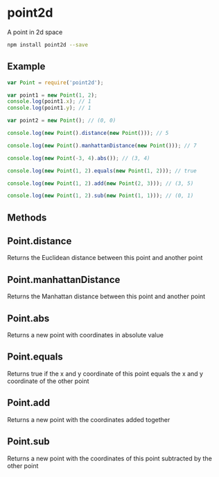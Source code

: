 # point2d

A point in 2d space

```sh
npm install point2d --save
```

## Example

```js
var Point = require('point2d');

var point1 = new Point(1, 2);
console.log(point1.x); // 1
console.log(point1.y); // 1

var point2 = new Point(); // (0, 0)

console.log(new Point().distance(new Point())); // 5

console.log(new Point().manhattanDistance(new Point())); // 7

console.log(new Point(-3, 4).abs()); // (3, 4)

console.log(new Point(1, 2).equals(new Point(1, 2))); // true

console.log(new Point(1, 2).add(new Point(2, 3))); // (3, 5)

console.log(new Point(1, 2).sub(new Point(1, 1))); // (0, 1)
```

## Methods

## Point.distance
Returns the Euclidean distance between this point and another point

## Point.manhattanDistance
Returns the Manhattan distance between this point and another point

## Point.abs
Returns a new point with coordinates in absolute value

## Point.equals
Returns true if the x and y coordinate of this point equals the x and y coordinate of the other point

## Point.add
Returns a new point with the coordinates added together

## Point.sub
Returns a new point with the coordinates of this point subtracted by the other point